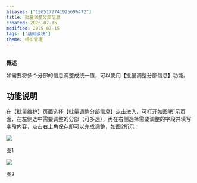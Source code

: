 ```yaml
---
aliases: ["1965172741925696472"]
title: 批量调整分部信息
created: 2025-07-15
modified: 2025-07-15
tags: ['基础模块']
theme: 组织管理
---
```


##

**概述**

如需要将多个分部的信息调整成统一值，可以使用【批量调整分部信息】功能。

## **功能说明**

在【批量维护】页面选择【批量调整分部信息】点击进入，可打开如图1所示页面，在左侧选中需要调整的分部（可多选），再在右侧选择需要调整的字段并填写字段内容，点击右上角保存即可以完成调整，如图2所示：

![](15ea3a465ade568d04feae37e7aa9146.jpg)

图1

![](bb9279b601d04d9a8871ce28572040ab.jpg)

图2